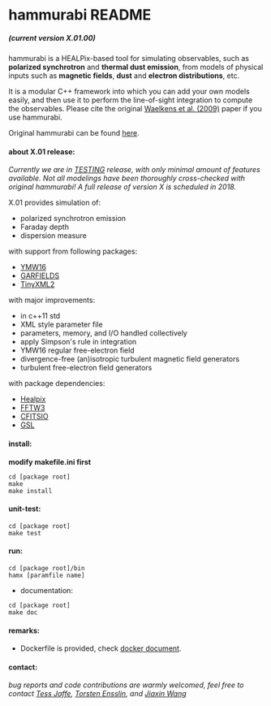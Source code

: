 # hammurabi README
##### (current version X.01.00)

hammurabi is a HEALPix-based tool for simulating observables, 
such as **polarized synchrotron** and **thermal dust emission**, 
from models of physical inputs such as **magnetic fields**, **dust** and **electron distributions**, etc.

It is a modular C++ framework into which you can add your own models easily, 
and then use it to perform the line-of-sight integration to compute the observables. 
Please cite the original [Waelkens et al. (2009)](https://www.aanda.org/articles/aa/abs/2009/08/aa10564-08/aa10564-08.html) paper if you use hammurabi.

Original hammurabi can be found [here](https://sourceforge.net/projects/hammurabicode/).

#### about X.01 release:
*Currently we are in [TESTING](./unitest) release,
with only minimal amount of features available.
Not all modelings have been thoroughly cross-checked with original hammurabi!
A full release of version X is scheduled in 2018.*

X.01 provides simulation of: 

* polarized synchrotron emission
* Faraday depth
* dispersion measure

with support from following packages:

* [YMW16](https://bitbucket.org/psrsoft/ymw16)
* [GARFIELDS](https://academic.oup.com/mnras/article-lookup/doi/10.1111/j.1365-2966.2008.13341.x)
* [TinyXML2](https://github.com/leethomason/tinyxml2)

with major improvements:

* in c++11 std
* XML style parameter file 
* parameters, memory, and I/O handled collectively
* apply Simpson's rule in integration
* YMW16 regular free-electron field
* divergence-free (an)isotropic turbulent magnetic field generators
* turbulent free-electron field generators

with package dependencies:

* [Healpix](https://healpix.jpl.nasa.gov/)
* [FFTW3](http://www.fftw.org/)
* [CFITSIO](https://heasarc.gsfc.nasa.gov/fitsio/fitsio.html)
* [GSL](https://www.gnu.org/software/gsl/)

#### install:
**modify makefile.ini first**
```
cd [package root]
make
make install
```

#### unit-test:
```
cd [package root]
make test
```

#### run:
```
cd [package root]/bin
hamx [paramfile name]
```

* documentation:
```
cd [package root]
make doc
```

#### remarks:

* Dockerfile is provided, check [docker document](https://docs.docker.com/).

#### contact:
*bug reports and code contributions are warmly welcomed,
feel free to contact
[Tess Jaffe](https://science.gsfc.nasa.gov/sed/bio/tess.jaffe),
[Torsten Ensslin](https://wwwmpa.mpa-garching.mpg.de/~ensslin/),
and [Jiaxin Wang](http://www.sissa.it/app/members.php?ID=222)*
